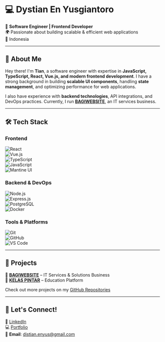 # 💻 Dystian En Yusgiantoro  

🚀 **Software Engineer | Frontend Developer**  
🌍 Passionate about building scalable & efficient web applications  
📍 Indonesia  

---

## 📌 About Me  
Hey there! I'm **Tian**, a software engineer with expertise in **JavaScript, TypeScript, React, Vue.js, and modern frontend development**. I have a strong background in building **scalable UI components**, handling **state management**, and optimizing performance for web applications.  

I also have experience with **backend technologies**, API integrations, and DevOps practices. Currently, I run **[BAGIWEBSITE](https://bagiwebsite.com/)**, an IT services business.  

---

## 🛠 Tech Stack  

### **Frontend**  
![React](https://img.shields.io/badge/-React-61DAFB?style=flat&logo=react&logoColor=black)  
![Vue.js](https://img.shields.io/badge/-Vue.js-35495E?style=flat&logo=vue.js&logoColor=4FC08D)  
![TypeScript](https://img.shields.io/badge/-TypeScript-007ACC?style=flat&logo=typescript&logoColor=white)  
![JavaScript](https://img.shields.io/badge/-JavaScript-F7DF1E?style=flat&logo=javascript&logoColor=black)  
![Mantine UI](https://img.shields.io/badge/-Mantine_UI-339AF0?style=flat&logo=mantine&logoColor=white)  

### **Backend & DevOps**  
![Node.js](https://img.shields.io/badge/-Node.js-339933?style=flat&logo=node.js&logoColor=white)  
![Express.js](https://img.shields.io/badge/-Express.js-000000?style=flat&logo=express&logoColor=white)  
![PostgreSQL](https://img.shields.io/badge/-PostgreSQL-336791?style=flat&logo=postgresql&logoColor=white)  
![Docker](https://img.shields.io/badge/-Docker-2496ED?style=flat&logo=docker&logoColor=white)  

### **Tools & Platforms**  
![Git](https://img.shields.io/badge/-Git-F05032?style=flat&logo=git&logoColor=white)  
![GitHub](https://img.shields.io/badge/-GitHub-181717?style=flat&logo=github&logoColor=white)  
![VS Code](https://img.shields.io/badge/-VS_Code-007ACC?style=flat&logo=visualstudiocode&logoColor=white)  

---

## 🚀 Projects  

🔹 **[BAGIWEBSITE](https://bagiwebsite.com/)** – IT Services & Solutions Business  
🔹 **[KELAS PINTAR](https://www.kelaspintar.id/)** – Education Platform  

Check out more projects on my [GitHub Repositories](https://github.com/dystianen)  

---

## 📢 Let's Connect!  

💼 [LinkedIn](https://www.linkedin.com/in/dystianen)  
💻 [Portfolio](https://dystianen.vercel.app/)  
📧 **Email**: distian.enyus@gmail.com  
